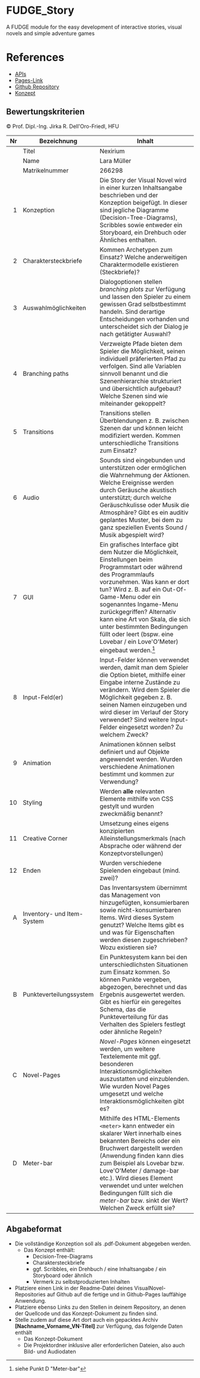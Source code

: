 # FUDGE_Story
A FUDGE module for the easy development of interactive stories, visual novels and simple adventure games


# References
- [APIs](https://jirkadelloro.github.io/FUDGE_Story/Documentation/Reference/#fudge-story-reference)
- [Pages-Link](https://larammue.github.io/VisualNovelWPM/Template/Template.html)
- [Github Repository](https://github.com/LaraMMue/VisualNovelWPM)
- [Konzept](https://github.com/LaraMMue/VisualNovelWPM/blob/main/Template/Konzept_Nexirium.pdf)


## Bewertungskriterien
© Prof. Dipl.-Ing. Jirka R. Dell'Oro-Friedl, HFU  

| Nr | Bezeichnung           | Inhalt |
|---:|-----------------------|------|
|    | Titel                 |Nexirium   |
|    | Name                  |Lara Müller   |
|    | Matrikelnummer        |266298   |
|  1 | Konzeption     | Die Story der Visual Novel wird in einer kurzen Inhaltsangabe beschrieben und der Konzeption beigefügt. In dieser sind jegliche Diagramme (Decision-Tree-Diagrams), Scribbles sowie entweder ein Storyboard, ein Drehbuch oder Ähnliches enthalten.                                                                                                                            |
|  2 | Charaktersteckbriefe     | Kommen Archetypen zum Einsatz? Welche anderweitigen Charaktermodelle existieren (Steckbriefe)?                                                                                                                                                                                |
|  3 | Auswahlmöglichkeiten | Dialogoptionen stellen _branching plots_ zur Verfügung und lassen den Spieler zu einem gewissen Grad selbstbestimmt handeln. Sind derartige Entscheidungen vorhanden und unterscheidet sich der Dialog je nach getätigter Auswahl?                                                                                                                                                     |
|  4 | Branching paths      | Verzweigte Pfade bieten dem Spieler die Möglichkeit, seinen individuell präferierten Pfad zu verfolgen. Sind alle Variablen sinnvoll benannt und die Szenenhierarchie strukturiert und übersichtlich aufgebaut? Welche Szenen sind wie miteinander gekoppelt?                                                                                                                                                          |
|  5 | Transitions           | Transitions stellen Überblendungen z. B. zwischen Szenen dar und können leicht modifiziert werden. Kommen unterschiedliche Transitions zum Einsatz?                 |
|  6 |         Audio         | Sounds sind eingebunden und unterstützen oder ermöglichen die Wahrnehmung der Aktionen. Welche Ereignisse werden durch Geräusche akustisch unterstützt; durch welche Geräuschkulisse oder Musik die Atmosphäre? Gibt es ein auditiv geplantes Muster, bei dem zu ganz speziellen Events Sound / Musik abgespielt wird?                                         |
|  7 |         GUI            | Ein grafisches Interface gibt dem Nutzer die Möglichkeit, Einstellungen beim Programmstart oder während des Programmlaufs vorzunehmen. Was kann er dort tun? Wird z. B. auf ein Out-Of-Game-Menu oder ein sogenanntes Ingame-Menu zurückgegriffen? Alternativ kann eine Art von Skala, die sich unter bestimmten Bedingungen füllt oder leert (bspw. eine Lovebar / ein Love'O'Meter) eingebaut werden.[^1]      |
|  8 | Input-Feld(er)          | Input-Felder können verwendet werden, damit man dem Spieler die Option bietet, mithilfe einer Eingabe interne Zustände zu verändern. Wird dem Spieler die Möglichkeit gegeben z. B. seinen Namen einzugeben und wird dieser im Verlauf der Story verwendet? Sind weitere Input-Felder eingesetzt worden? Zu welchem Zweck?              |
| 9 | Animation      | Animationen können selbst definiert und auf Objekte angewendet werden. Wurden verschiedene Animationen bestimmt und kommen zur Verwendung?           |
| 10 | Styling          | Werden <b>alle</b> relevanten Elemente mithilfe von CSS gestylt und wurden zweckmäßig benannt?                |
| 11 | Creative Corner          | Umsetzung eines eigens konzipierten Alleinstellungsmerkmals (nach Absprache oder während der Konzeptvorstellungen)               |
| 12 | Enden            | Wurden verschiedene Spielenden eingebaut (mind. zwei)?                       |
|  A | Inventory- und Item-System     | Das Inventarsystem übernimmt das Management von hinzugefügten, konsumierbaren sowie nicht-konsumierbaren Items. Wird dieses System genutzt? Welche Items gibt es und was für Eigenschaften werden diesen zugeschrieben? Wozu existieren sie?|
|  B | Punkteverteilungssystem     | Ein Punktesystem kann bei den unterschiedlichsten Situationen zum Einsatz kommen. So können Punkte vergeben, abgezogen, berechnet und das Ergebnis ausgewertet werden. Gibt es hierfür ein geregeltes Schema, das die Punkteverteilung für das Verhalten des Spielers festlegt oder ähnliche Regeln?             |
|  C | Novel-Pages             | _Novel-Pages_ können eingesetzt werden, um weitere Textelemente mit ggf. besonderen Interaktionsmöglichkeiten auszustatten und einzublenden. Wie wurden Novel Pages umgesetzt und welche Interaktionsmöglichkeiten gibt es?                       |
|  D | Meter-bar             | Mithilfe des HTML-Elements `<meter>`  kann entweder ein skalarer Wert innerhalb eines bekannten Bereichs oder ein Bruchwert dargestellt werden (Anwendung finden kann dies zum Beispiel als Lovebar bzw. Love'O'Meter / damage-bar etc.). Wird dieses Element verwendet und unter welchen Bedingungen füllt sich die _meter-bar_ bzw. sinkt der Wert? Welchen Zweck erfüllt sie?



##  Abgabeformat

* Die vollständige Konzeption soll als .pdf-Dokument abgegeben werden.
  * Das Konzept enthält:
    * Decision-Tree-Diagrams
    * Charaktersteckbriefe
    * ggf. Scribbles, ein Drehbuch / eine Inhaltsangabe / ein Storyboard oder ähnlich
    * Vermerk zu selbstproduzierten Inhalten
* Platziere einen Link in der Readme-Datei deines VisualNovel-Repositories auf Github auf die fertige und in Github-Pages lauffähige Anwendung.
* Platziere ebenso Links zu den Stellen in deinem Repository, an denen der Quellcode und das Konzept-Dokument zu finden sind.
* Stelle zudem auf diese Art dort auch ein gepacktes Archiv <b>[Nachname_Vorname_VN-Titel]</b> zur Verfügung, das folgende Daten enthält
  * Das Konzept-Dokument 
  * Die Projektordner inklusive aller erforderlichen Dateien, also auch Bild- und Audiodaten


[^1]: siehe Punkt D "Meter-bar"
